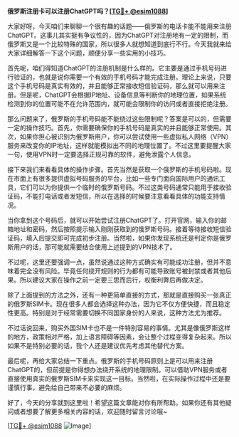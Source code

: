 **俄罗斯注册卡可以注册ChatGPT吗？[[TG💪+ @esim1088](https://t.me/s/esim1088)]**

大家好呀，今天咱们来聊聊一个很有趣的话题——俄罗斯的电话卡能不能用来注册ChatGPT。这事儿其实挺有争议性的，因为ChatGPT对注册地有一定的限制，而俄罗斯又是一个比较特殊的国家，所以很多人就想知道到底行不行。今天我就来给大家详细解答一下这个问题，顺便分享一些实用的小技巧。

首先呢，咱们得知道ChatGPT的注册机制是什么样的。它主要是通过手机号码进行验证的，也就是说你需要一个有效的手机号码才能完成注册。理论上来说，只要这个手机号码是真实有效的，并且能够正常接收短信验证码，那么就可以用来注册。但是呢，ChatGPT会根据IP地址、设备信息等判断你的地理位置，如果系统检测到你的位置可能不在允许范围内，就可能会限制你的访问或者直接拒绝注册。

那么问题来了，俄罗斯的手机号码能不能绕过这些限制呢？答案是可以的，但需要一定的操作技巧。首先，你需要确保你的手机号码是真实的并且能够正常使用。其次，如果你担心被识别为俄罗斯用户，你可以尝试使用一些虚拟私人网络（VPN）服务来改变你的IP地址，这样就能模拟出不同的地理位置了。不过这里要提醒大家一句，使用VPN时一定要选择正规可靠的软件，避免泄露个人信息。

接下来我们来看看具体的操作步骤。首先当然是获取一个俄罗斯的手机号码啦。现在市面上有很多提供虚拟号码服务的平台，比如一些专门面向国际用户的通讯工具，它们可以为你提供一个临时的俄罗斯号码。不过这类号码通常只能用于接收验证码，不能打电话或者发短信，所以在选择的时候要注意看看具体的功能支持情况。

当你拿到这个号码后，就可以开始尝试注册ChatGPT了。打开官网，输入你的邮箱地址和密码，然后按照提示输入刚刚获取到的俄罗斯号码。接着等待接收短信验证码，填入后提交即可完成初步注册。当然啦，如果你发现系统还是判定你是俄罗斯用户的话，那可能就需要结合使用上述提到的VPN技术了。

不过呢，这里还要强调一点，虽然说通过这种方式确实有可能成功注册，但并不意味着完全没有风险。毕竟任何绕开规则的行为都有可能导致账号被封禁或者其他后果。所以建议大家在操作之前一定要三思而后行，权衡利弊后再做决定。

除了上面提到的方法之外，还有一种更简单直接的方式，那就是直接购买一张真正的俄罗斯SIM卡。现在很多人都会选择这种办法，因为它不仅方便快捷，而且稳定性更高。特别是对于经常需要切换不同国家身份的人来说，这种方法尤为推荐。

不过话说回来，购买外国SIM卡也不是一件特别容易的事情。尤其是像俄罗斯这样的地方，政策相对严格，加上语言障碍等因素，会让整个过程变得复杂起来。所以如果不是特别必要的话，我个人还是建议优先考虑其他替代方案。

最后呢，再给大家总结一下重点。俄罗斯的手机号码原则上是可以用来注册ChatGPT的，但前提是你得想办法绕开系统的地理限制。可以借助VPN服务或者直接使用真实的俄罗斯SIM卡来实现这一目标。当然啦，在实际操作过程中还是要谨慎行事，避免给自己带来不必要的麻烦。

好了，今天的分享就到这里啦！希望这篇文章能对你有所帮助。如果你还有其他疑问或者想要了解更多相关内容的话，欢迎随时留言讨论哦~ 

[[TG💪+ @esim1088](https://t.me/s/esim1088) ![Image](https://i.postimg.cc/4NQfJmqS/Snipaste-2025-05-13-00-14-12.png)]
